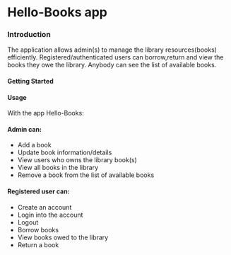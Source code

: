 # Hello-Books app

### Introduction
The application allows admin(s) to manage the library resources(books) efficiently.
Registered/authenticated users can borrow,return and view the books they owe the library.
Anybody can see the list of available books.


#### Getting Started


#### Usage
With the app Hello-Books:
#### Admin can:
* Add a book 
* Update book information/details
* View users who owns the library book(s)
* View all books in the library
* Remove a book from the list of available books 

#### Registered user can:
* Create an account
* Login into the account
* Logout
* Borrow books
* View books owed to the library
* Return a book
